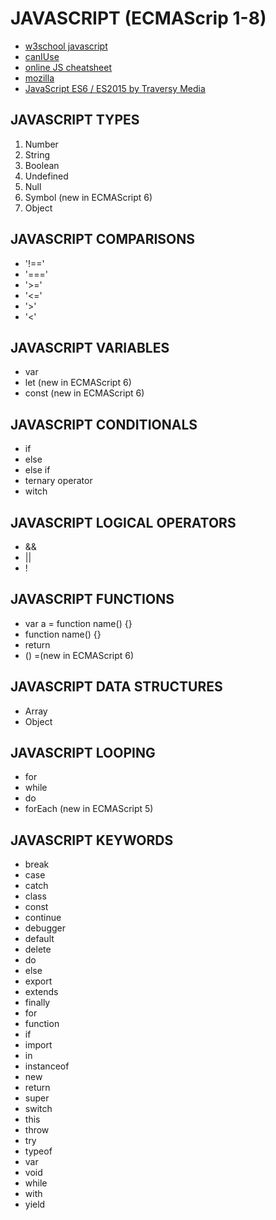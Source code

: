 # JAVASCRIPT (ECMAScrip 1-8)
- [w3school javascript](https://www.w3schools.com/js/js_versions.asp)
- [canIUse](https://caniuse.com/)
- [online JS cheatsheet](http://htmlcheatsheet.com/js/)
- [mozilla](https://developer.mozilla.org/bm/docs/Web/JavaScript)
- [JavaScript ES6 / ES2015 by Traversy Media](https://www.youtube.com/watch?v=2LeqilIw-28&list=PLillGF-RfqbZ7s3t6ZInY3NjEOOX7hsBv)
## JAVASCRIPT TYPES

1. Number 
2. String
3. Boolean
4. Undefined
5. Null
6. Symbol (new in ECMAScript 6)
7. Object

## JAVASCRIPT COMPARISONS


- '!=='
- '==='
- '>='
- '<='
- '>'
- '<'

## JAVASCRIPT VARIABLES

- var
- let (new in ECMAScript 6)
- const (new in ECMAScript 6)

## JAVASCRIPT CONDITIONALS

- if
- else
- else if
- ternary operator
- witch


## JAVASCRIPT LOGICAL OPERATORS

- &&
- ||
- !

## JAVASCRIPT FUNCTIONS

- var a = function name() {}
- function name() {}
- return
- () =(new in ECMAScript 6)

## JAVASCRIPT DATA STRUCTURES

- Array
- Object

## JAVASCRIPT LOOPING

- for
- while
- do 
- forEach (new in ECMAScript 5) 


## JAVASCRIPT KEYWORDS

- break
- case
- catch
- class
- const
- continue
- debugger
- default
- delete
- do
- else
- export
- extends
- finally
- for
- function
- if
- import
- in
- instanceof
- new
- return
- super
- switch
- this
- throw
- try
- typeof
- var
- void
- while
- with
- yield
